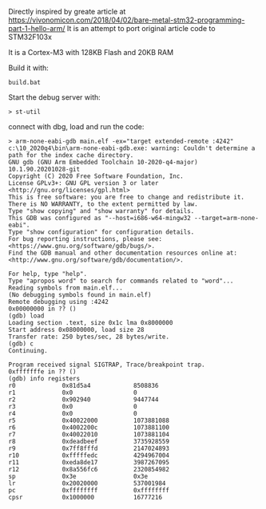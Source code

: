 Directly inspired by greate article at https://vivonomicon.com/2018/04/02/bare-metal-stm32-programming-part-1-hello-arm/
It is an attempt to port original article code to STM32F103x

It is a Cortex-M3 with  128KB Flash and 20KB RAM

Build it with:

    build.bat

Start the debug server with:

    > st-util
    

connect with dbg, load and run the code:

    > arm-none-eabi-gdb main.elf -ex="target extended-remote :4242"
    c:\10_2020q4\bin\arm-none-eabi-gdb.exe: warning: Couldn't determine a path for the index cache directory.
    GNU gdb (GNU Arm Embedded Toolchain 10-2020-q4-major) 10.1.90.20201028-git
    Copyright (C) 2020 Free Software Foundation, Inc.
    License GPLv3+: GNU GPL version 3 or later <http://gnu.org/licenses/gpl.html>
    This is free software: you are free to change and redistribute it.
    There is NO WARRANTY, to the extent permitted by law.
    Type "show copying" and "show warranty" for details.
    This GDB was configured as "--host=i686-w64-mingw32 --target=arm-none-eabi".
    Type "show configuration" for configuration details.
    For bug reporting instructions, please see:
    <https://www.gnu.org/software/gdb/bugs/>.
    Find the GDB manual and other documentation resources online at:
    <http://www.gnu.org/software/gdb/documentation/>.

    For help, type "help".
    Type "apropos word" to search for commands related to "word"...
    Reading symbols from main.elf...
    (No debugging symbols found in main.elf)
    Remote debugging using :4242
    0x00000000 in ?? ()
    (gdb) load
    Loading section .text, size 0x1c lma 0x8000000
    Start address 0x08000000, load size 28
    Transfer rate: 250 bytes/sec, 28 bytes/write.
    (gdb) c
    Continuing.
    
    Program received signal SIGTRAP, Trace/breakpoint trap.
    0xfffffffe in ?? ()
    (gdb) info registers
    r0             0x81d5a4            8508836
    r1             0x0                 0
    r2             0x902940            9447744
    r3             0x0                 0
    r4             0x0                 0
    r5             0x40022000          1073881088
    r6             0x4002200c          1073881100
    r7             0x40022010          1073881104
    r8             0xdeadbeef          3735928559
    r9             0x7ff8fffd          2147024893
    r10            0xfffffedc          4294967004
    r11            0xeda8de17          3987267095
    r12            0x8a556fc6          2320854982
    sp             0x3e                0x3e
    lr             0x20020000          537001984
    pc             0xffffffff          0xffffffff
    cpsr           0x1000000           16777216
